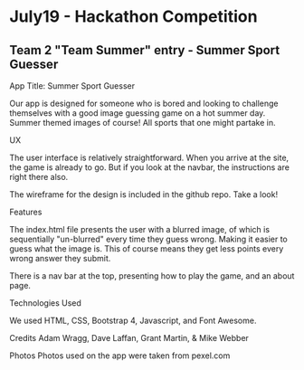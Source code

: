 # July19 - Hackathon Competition

## Team 2 "Team Summer" entry - Summer Sport Guesser 

App Title: Summer Sport Guesser

Our app is designed for someone who is bored and looking to challenge themselves with a good image guessing game on a hot summer day. Summer themed images of course! All sports that one might partake in.



UX

The user interface is relatively straightforward. When you arrive at the site, the game is already to go. But if you look at the navbar, the instructions are right there also.

The wireframe for the design is included in the github repo. Take a look!

Features

The index.html file presents the user with a blurred image, of which is sequentially "un-blurred" every time they guess wrong. Making it easier to guess what the image is. This of course means they get less points every wrong answer they submit. 

There is a nav bar at the top, presenting how to play the game, and an about page.

Technologies Used

We used HTML, CSS, Bootstrap 4, Javascript, and Font Awesome.

Credits
Adam Wragg, Dave Laffan, Grant Martin, & Mike Webber

Photos
Photos used on the app were taken from pexel.com
